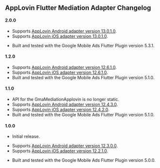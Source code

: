 ## AppLovin Flutter Mediation Adapter Changelog

#### 2.0.0
- Supports [AppLovin Android adapter version 13.0.1.0](https://github.com/googleads/googleads-mobile-android-mediation/blob/main/ThirdPartyAdapters/applovin/CHANGELOG.md#version-13010).
- Supports [AppLovin iOS adapter version 13.0.1.0](https://github.com/googleads/googleads-mobile-ios-mediation/blob/main/adapters/AppLovin/CHANGELOG.md#version-13010).
* Built and tested with the Google Mobile Ads Flutter Plugin version 5.3.1.

#### 1.2.0
* Supports [AppLovin Android adapter version 12.6.1.0](https://github.com/googleads/googleads-mobile-android-mediation/blob/main/ThirdPartyAdapters/applovin/CHANGELOG.md#version-12610).
* Supports [AppLovin iOS adapter version 12.6.1.0](https://github.com/googleads/googleads-mobile-ios-mediation/blob/main/adapters/AppLovin/CHANGELOG.md#version-12610).
* Built and tested with the Google Mobile Ads Flutter Plugin version 5.1.0.

#### 1.1.0
* API for the GmaMediationApplovin is no longer static.
* Supports [AppLovin Android adapter version 12.4.3.0](https://github.com/googleads/googleads-mobile-android-mediation/blob/main/ThirdPartyAdapters/applovin/CHANGELOG.md#version-12430).
* Supports [AppLovin iOS adapter version 12.4.2.0](https://github.com/googleads/googleads-mobile-ios-mediation/blob/main/adapters/AppLovin/CHANGELOG.md#version-12420).
* Built and tested with the Google Mobile Ads Flutter Plugin version 5.1.0.

#### 1.0.0
* Initial release.
- Supports [AppLovin Android adapter version 12.3.0.0](https://github.com/googleads/googleads-mobile-android-mediation/blob/main/ThirdPartyAdapters/applovin/CHANGELOG.md#version-12300).
- Supports [AppLovin iOS adapter version 12.2.1.0](https://github.com/googleads/googleads-mobile-ios-mediation/blob/main/adapters/AppLovin/CHANGELOG.md#version-12210).
* Built and tested with the Google Mobile Ads Flutter Plugin version 5.0.0.
